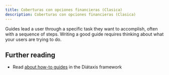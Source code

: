 ```yaml
---
title: Coberturas con opciones financieras (Clasica)
description: Coberturas con opciones financieras (Clasica)
---
```


Guides lead a user through a specific task they want to accomplish, often with a sequence of steps.
Writing a good guide requires thinking about what your users are trying to do.

## Further reading

- Read [about how-to guides](https://diataxis.fr/how-to-guides/) in the Diátaxis framework
